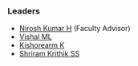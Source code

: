 ### Leaders
* [Nirosh Kumar H](mailto:nirosh.kumarh@owasp.org) (Faculty Advisor)
* [Vishal ML](mailto:vishal.ml@owasp.org)
* [Kishorearm K](mailto:kishorearm.k@owasp.org)
* [Shriram Krithik SS](mailto:shriram.krithikss@owasp.org)

